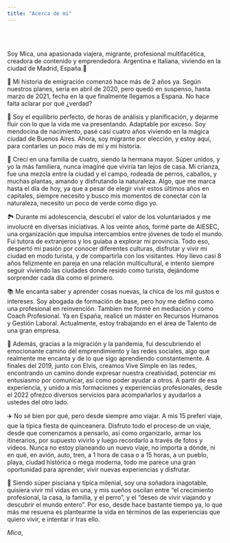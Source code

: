 ```yaml
---
title: "Acerca de mí"
---
```


<!-- ![acercademi](/images/about/about-img.jpeg) -->
  <br/><br/>

  Soy Mica, una apasionada viajera, migrante, profesional multifacética, creadora de contenido y emprendedora. 
  Argentina e Italiana, viviendo en la ciudad de Madrid, España.📍

  
  🌟 Mi historia de emigración comenzó hace más de 2 años ya. Según nuestros planes, sería en abril de 2020, pero
  quedó en suspenso, hasta marzo de 2021, fecha en la que finalmente llegamos a Espana. 
  No hace falta aclarar por qué ¿verdad?


  🌈 Soy el equilibrio perfecto, de horas de análisis y planificación, y dejarme fluir con lo que la vida me va presentando. Adaptable por exceso. Soy mendocina de nacimiento, pasé casi cuatro años viviendo en la mágica ciudad de Buenos Aires. 
  Ahora, soy migrante por elección, y estoy aquí, para contarles un poco más de mí y mi historia.


  🌄 Crecí en una familia de cuatro, siendo la hermana mayor. Súper unidos, y yo la más familiera, 
  nunca imaginé que viviría tan lejos de casa. Mi crianza, fue una mezcla entre la ciudad y el campo, 
  rodeada de perros, caballos, y muchas plantas, amando y disfrutando la naturaleza. 
  Algo, que me marca hasta el día de hoy, ya que a pesar de elegir vivir estos últimos años en capitales, 
  siempre necesito y busco mis momentos de conectar con la naturaleza, necesito un poco de verde como digo yo.


  🏞️ Durante mi adolescencia, descubrí el valor de los voluntariados y me involucré en diversas iniciativas. 
  A los veinte años, formé parte de AIESEC, una organización que impulsa intercambios entre jóvenes de 
  todo el mundo. Fui tutora de extranjeros y los guiaba a explorar mi provincia.
  Todo eso, despertó mi pasión por conocer diferentes culturas, disfrutar y vivir mi ciudad en modo turista, 
  y de compartirla con los visitantes. Hoy llevo casi 8 años felizmente en pareja en una relación multicultural, 
  e intento siempre seguir viviendo las ciudades donde resido como turista, dejándome sorprender cada día 
  como el primero. 


  📚 Me encanta saber y aprender cosas nuevas, la chica de los mil gustos e intereses. 
  Soy abogada de formación de base, pero hoy me defino como una profesional en reinvención. 
  Tambien me formé en mediación y como Coach Profesional. Ya en España, realicé un máster en Recursos Humanos y 
  Gestión Laboral. Actualmente, estoy trabajando en el área de Talento de una gran empresa. 


  🚀 Además, gracias a la migración y la pandemia, fui descubriendo el emocionante camino del 
  emprendimiento y las redes sociales, algo que realmente me encanta y de lo que sigo 
  aprendiendo constantemente. A finales del 2019, junto con Elvis, creamos Vive Simple en las redes, 
  encontrando un camino donde expresar nuestra creatividad, potenciar mi entusiasmo por comunicar, así como poder 
  ayudar a otros. A partir de esa experiencia, y unido a mis formaciones y experiencias profesionales, 
  desde el 2022 ofrezco diversos servicios para acompañarlos y ayudarlos a ustedes del otro lado. 

  
  ✈️ No sé bien por qué, pero desde siempre amo viajar. A mis 15 preferí viaje, que la típica fiesta de quinceanera. 
  Disfruto todo el proceso de un viaje, desde que comenzamos a pensarlo, así como organizarlo, armar los 
  itinerarios, por supuesto vivirlo y luego recordarlo a través de fotos y videos. 
  Nunca no estoy planeando un nuevo viaje, no importa a dónde, ni en qué, 
  en avión, auto, tren, a 1 hora de casa o a 15 horas, a un pueblo, playa, ciudad histórica o mega moderna, 
  todo me parece una gran oportunidad para aprender, vivir nuevas experiencias y disfrutar. 


  💭 Siendo súper pisciana y típica milenial, soy una soñadora inagotable, quisiera vivir mil vidas en una, 
  y mis sueños oscilan entre “el crecimiento profesional, la casa, la familia, y el perro”, y el 
  “deseo de vivir viajando y descubrir el mundo entero”. Por eso, desde hace bastante tiempo ya, 
  lo que más me resuena es plantearme la vida en términos de las experiencias que quiero vivir, 
  e intentar ir tras ello. 


  *Mica*,